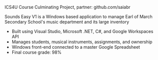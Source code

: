ICS4U Course Culminating Project, partner: github.com/saiabr

Sounds Easy V1 is a Windows based application to manage Earl of March Secondary School's music department and its large inventory
- Built using Visual Studio, Microsoft .NET, C#, and Google Workspaces API
- Manages students, musical instruments, assignments, and ownership
- Windows front-end connected to a master Google Spreadsheet
- Final course grade: 98%
